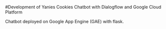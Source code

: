 #Development of Yanies Cookies Chatbot with Dialogflow and Google Cloud Platform

Chatbot deployed on Google App Engine (GAE) with flask.